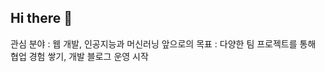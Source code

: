 ## Hi there 👋

<!--
**jhw4381/jhw4381** is a ✨ _special_ ✨ repository because its `README.md` (this file) appears on your GitHub profile.

Here are some ideas to get you started:

- 🔭 I’m currently working in Yeungnam university.
- 🌱 I’m currently learning computer programming.
- 👯 I’m looking to collaborate on making an app.
- 📫 How to reach me: jhw4381@naver.com
- ⚡ Fun fact: I love to work with many people.
-->
관심 분야 : 웹 개발, 인공지능과 머신러닝
앞으로의 목표 : 다양한 팀 프로젝트를 통해 협업 경험 쌓기, 개발 블로그 운영 시작
